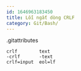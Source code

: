 ```yaml
---
id: 1646963183450
title: Lỗi ngắt dòng CRLF
category: Git/Bash/
---
```


.gitattributes
```
crlf		text
-crlf		-text
crlf=input	eol=lf
```
